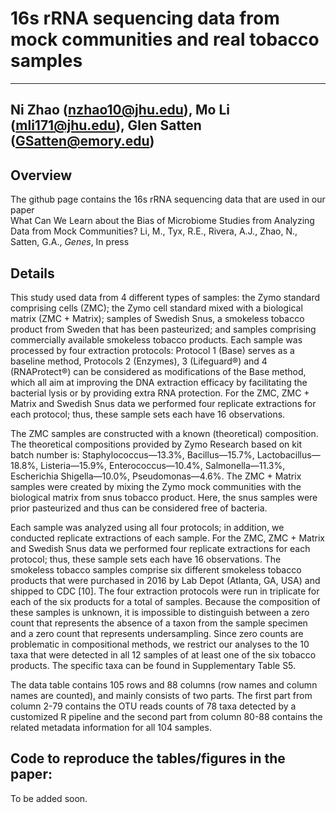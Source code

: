 # 16s rRNA sequencing data from mock communities and real tobacco samples

---
Ni Zhao (nzhao10@jhu.edu), Mo Li (mli171@jhu.edu), Glen Satten (GSatten@emory.edu)
---
## Overview
The github page contains the 16s rRNA sequencing data that are used in our paper <br/>
What Can We Learn about the Bias of Microbiome Studies from Analyzing Data from Mock Communities? Li, M., Tyx, R.E., Rivera, A.J., Zhao, N., Satten, G.A., *Genes*, In press  <br/>

## Details

This study used data from 4 different types of samples: the Zymo standard comprising cells (ZMC); the Zymo cell standard mixed with a biological matrix (ZMC + Matrix); samples of Swedish Snus, a smokeless tobacco product from Sweden that has been pasteurized; and samples comprising commercially available smokeless tobacco products. Each sample was processed by four extraction protocols: Protocol 1 (Base) serves as a baseline method, Protocols 2 (Enzymes), 3 (Lifeguard®) and 4 (RNAProtect®) can be considered as modifications of the Base method, which all aim at improving the DNA extraction efficacy by facilitating the bacterial lysis or by providing extra RNA protection. For the ZMC, ZMC + Matrix and Swedish Snus data we performed four replicate extractions for each protocol; thus, these sample sets each have 16 observations. 

The ZMC samples are constructed with a known (theoretical) composition. The theoretical compositions provided by Zymo Research based on kit batch number is: Staphylococcus—13.3%, Bacillus—15.7%, Lactobacillus—18.8%, Listeria—15.9%, Enterococcus—10.4%, Salmonella—11.3%, Escherichia Shigella—10.0%, Pseudomonas—4.6%.  The ZMC + Matrix samples were created by mixing the Zymo mock communities with the biological matrix from snus tobacco product. Here, the snus samples were prior pasteurized and thus can be considered free of bacteria. 


Each sample was analyzed using all four protocols; in addition, we conducted replicate extractions of each sample. For the ZMC, ZMC + Matrix and Swedish Snus data we performed four replicate extractions for each protocol; thus, these sample sets each have 16 observations. The smokeless tobacco samples comprise six different smokeless tobacco products that were purchased in 2016 by Lab Depot (Atlanta, GA, USA) and shipped to CDC [10]. The four extraction protocols were run in triplicate for each of the six products for a total of  samples. Because the composition of these samples is unknown, it is impossible to distinguish between a zero count that represents the absence of a taxon from the sample specimen and a zero count that represents undersampling. Since zero counts are problematic in compositional methods, we restrict our analyses to the 10 taxa that were detected in all 12 samples of at least one of the six tobacco products. The specific taxa can be found in Supplementary Table S5.
 

The data table contains 105 rows and 88 columns (row names and column names are counted), and mainly consists of two parts. The first part from column 2-79 contains the OTU reads counts of 78 taxa detected by a customized R pipeline and the second part from column 80-88 contains the related metadata information for all 104 samples.


## Code to reproduce the tables/figures in the paper: 
To be added soon. 


